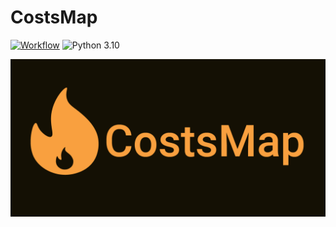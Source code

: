 # CostsMap

[![Workflow](https://github.com/artemowkin/CostsMap/actions/workflows/backend_tests.yml/badge.svg)](https://github.com/artemowkin/CostsMap/actions/workflows/backend_tests.yml)
![Python 3.10](https://img.shields.io/badge/python-3.10-brightgreen)

![CostsMap Image](https://github.com/artemowkin/CostsMap/blob/dev/imgs/github-image.png)
